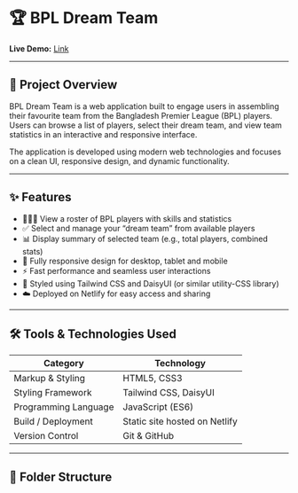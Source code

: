 # 🏆 BPL Dream Team

**Live Demo:** [Link](https://visionary-toffee-d66a2e.netlify.app/)


---

## 📖 Project Overview

BPL Dream Team is a web application built to engage users in assembling their favourite team from the Bangladesh Premier League (BPL) players.  
Users can browse a list of players, select their dream team, and view team statistics in an interactive and responsive interface.

The application is developed using modern web technologies and focuses on a clean UI, responsive design, and dynamic functionality.

---

## ✨ Features

- 🧑‍🤝‍🧑 View a roster of BPL players with skills and statistics  
- ✅ Select and manage your “dream team” from available players  
- 📊 Display summary of selected team (e.g., total players, combined stats)  
- 📱 Fully responsive design for desktop, tablet and mobile  
- ⚡ Fast performance and seamless user interactions  
- 🎨 Styled using Tailwind CSS and DaisyUI (or similar utility-CSS library)  
- ☁️ Deployed on Netlify for easy access and sharing

---

## 🛠️ Tools & Technologies Used

| Category              | Technology                        |
|-----------------------|-----------------------------------|
| Markup & Styling      | HTML5, CSS3                       |
| Styling Framework     | Tailwind CSS, DaisyUI             |
| Programming Language  | JavaScript (ES6)                  |
| Build / Deployment    | Static site hosted on Netlify     |
| Version Control       | Git & GitHub                      |

---

## 📂 Folder Structure

